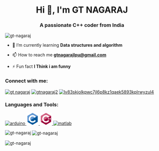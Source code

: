 <h1 align="center">Hi 👋, I'm GT NAGARAJ</h1>
<h3 align="center">A passionate C++ coder from India</h3>

<p align="left"> <img src="https://komarev.com/ghpvc/?username=gt-nagaraj&label=Profile%20views&color=0e75b6&style=flat" alt="gt-nagaraj" /> </p>

- 🌱 I’m currently learning **Data structures and algorithm**

- 📫 How to reach me **gtnagarajlpu@gmail.com**

- ⚡ Fun fact **I Think i am funny**

<h3 align="left">Connect with me:</h3>
<p align="left">
<a href="https://linkedin.com/in/gt nagaraj" target="blank"><img align="center" src="https://raw.githubusercontent.com/rahuldkjain/github-profile-readme-generator/neutral-icons/src/images/icons/Social/linked-in-alt.svg" alt="gt nagaraj" height="30" width="40" /></a>
<a href="https://instagram.com/gtnagaraj2" target="blank"><img align="center" src="https://raw.githubusercontent.com/rahuldkjain/github-profile-readme-generator/neutral-icons/src/images/icons/Social/instagram.svg" alt="gtnagaraj2" height="30" width="40" /></a>
<a href="https://auth.geeksforgeeks.org/user/lv83skjolkpwc7jl6p8kz1qaek5893kplrwyzul4" target="blank"><img align="center" src="https://raw.githubusercontent.com/rahuldkjain/github-profile-readme-generator/neutral-icons/src/images/icons/Social/geeks-for-geeks.svg" alt="lv83skjolkpwc7jl6p8kz1qaek5893kplrwyzul4" height="30" width="40" /></a>
</p>

<h3 align="left">Languages and Tools:</h3>
<p align="left"> <a href="https://www.arduino.cc/" target="_blank"> <img src="https://cdn.worldvectorlogo.com/logos/arduino-1.svg" alt="arduino" width="40" height="40"/> </a> <a href="https://www.cprogramming.com/" target="_blank"> <img src="https://raw.githubusercontent.com/devicons/devicon/master/icons/c/c-original.svg" alt="c" width="40" height="40"/> </a> <a href="https://www.w3schools.com/cpp/" target="_blank"> <img src="https://raw.githubusercontent.com/devicons/devicon/master/icons/cplusplus/cplusplus-original.svg" alt="cplusplus" width="40" height="40"/> </a> <a href="https://www.mathworks.com/" target="_blank"> <img src="https://raw.githubusercontent.com/simple-icons/simple-icons/master/icons/mathworks.svg" alt="matlab" width="40" height="40"/> </a> </p>

<p><img align="left" src="https://github-readme-stats.vercel.app/api/top-langs?username=gt-nagaraj&show_icons=true&locale=en&layout=compact" alt="gt-nagaraj" /></p>

<p>&nbsp;<img align="center" src="https://github-readme-stats.vercel.app/api?username=gt-nagaraj&show_icons=true&locale=en" alt="gt-nagaraj" /></p>

<p><img align="center" src="https://github-readme-streak-stats.herokuapp.com/?user=gt-nagaraj&" alt="gt-nagaraj" /></p>

